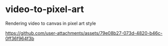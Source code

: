 # video-to-pixel-art

Rendering video to canvas in pixel art style



https://github.com/user-attachments/assets/79e08b27-073d-4820-b46c-0ff36f964f3b

